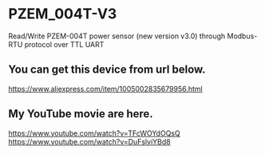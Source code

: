 # PZEM_004T-V3
 Read/Write PZEM-004T power sensor (new version v3.0) through Modbus-RTU protocol over TTL UART

## You can get this device from url below.
 https://www.aliexpress.com/item/1005002835679956.html

## My YouTube movie are here.
 https://www.youtube.com/watch?v=TFcWOYdOQsQ
 https://www.youtube.com/watch?v=DuFslyiYBd8